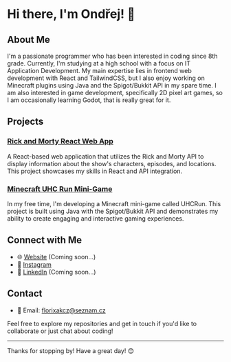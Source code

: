 
# Hi there, I'm Ondřej! 👋

## About Me

I'm a passionate programmer who has been interested in coding since 8th grade. Currently, I'm studying at a high school with a focus on IT Application Development. My main expertise lies in frontend web development with React and TailwindCSS, but I also enjoy working on Minecraft plugins using Java and the Spigot/Bukkit API in my spare time. I am also interested in game development, specifically 2D pixel art games, so I am occasionally learning Godot, that is really great for it.

## Projects

### [Rick and Morty React Web App](https://github.com/florixak/RickAndMortyReactApp)
A React-based web application that utilizes the Rick and Morty API to display information about the show's characters, episodes, and locations. This project showcases my skills in React and API integration.

### [Minecraft UHC Run Mini-Game](https://github.com/florixak/UHCRun-Revamp)
In my free time, I'm developing a Minecraft mini-game called UHCRun. This project is built using Java with the Spigot/Bukkit API and demonstrates my ability to create engaging and interactive gaming experiences.

## Connect with Me

- 🌐 [Website](https://your-website.com) (Coming soon...)
- 📸 [Instagram](https://instagram.com/florixak)
- 💼 [LinkedIn](https://linkedin.com/in/your-profile) (Coming soon...)

## Contact

- 📧 Email: florixakcz@seznam.cz

Feel free to explore my repositories and get in touch if you'd like to collaborate or just chat about coding!

---

Thanks for stopping by! Have a great day! 😊
